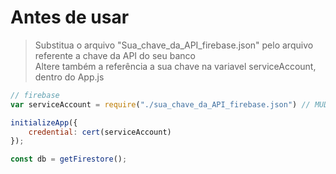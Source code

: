 # Antes de usar
> Substitua o arquivo "Sua_chave_da_API_firebase.json" pelo arquivo referente a chave da API do seu banco <Br>
> Altere também a referência a sua chave na variavel serviceAccount, dentro do App.js
```javascript
// firebase
var serviceAccount = require("./sua_chave_da_API_firebase.json") // MUDE AQUI TAMBEM;

initializeApp({
    credential: cert(serviceAccount)
});

const db = getFirestore();
```
